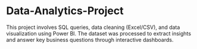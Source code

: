 # Data-Analytics-Project
This project involves SQL queries, data cleaning (Excel/CSV), and data visualization using Power BI. The dataset was processed to extract insights and answer key business questions through interactive dashboards.
